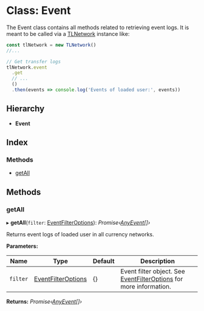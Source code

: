 # Class: Event

The Event class contains all methods related to retrieving event logs.
It is meant to be called via a [TLNetwork](_tlnetwork_.tlnetwork.md) instance like:

```typescript
const tlNetwork = new TLNetwork()
//...

// Get transfer logs
tlNetwork.event
  .get
  // ...
  ()
  .then(events => console.log('Events of loaded user:', events))
```

## Hierarchy

- **Event**

## Index

### Methods

- [getAll](_event_.event.md#getall)

## Methods

### getAll

▸ **getAll**(`filter`: [EventFilterOptions](../interfaces/_typings_.eventfilteroptions.md)): _Promise‹[AnyEvent](../modules/_typings_.md#anyevent)[]›_

Returns event logs of loaded user in all currency networks.

**Parameters:**

| Name     | Type                                                                | Default | Description                                                                                                        |
| -------- | ------------------------------------------------------------------- | ------- | ------------------------------------------------------------------------------------------------------------------ |
| `filter` | [EventFilterOptions](../interfaces/_typings_.eventfilteroptions.md) | {}      | Event filter object. See [EventFilterOptions](../interfaces/_typings_.eventfilteroptions.md) for more information. |

**Returns:** _Promise‹[AnyEvent](../modules/_typings_.md#anyevent)[]›_

